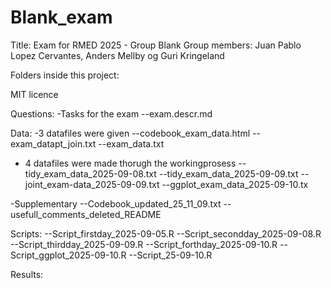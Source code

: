 # Blank_exam
Title: Exam for RMED 2025 - Group Blank
Group members: Juan Pablo Lopez Cervantes, Anders Mellby og Guri Kringeland


Folders inside this project:

MIT licence

Questions:
-Tasks for the exam
--exam.descr.md


Data:
-3 datafiles were given
--codebook_exam_data.html
--exam_datapt_join.txt
--exam_data.txt

- 4 datafiles were made thorugh the workingprosess
--tidy_exam_data_2025-09-08.txt
--tidy_exam_data_2025-09-09.txt
--joint_exam-data_2025-09-09.txt
--ggplot_exam_data_2025-09-10.tx

-Supplementary
--Codebook_updated_25_11_09.txt
--usefull_comments_deleted_README

Scripts:
--Script_firstday_2025-09-05.R
--Script_secondday_2025-09-08.R
--Script_thirdday_2025-09-09.R
--Script_forthday_2025-09-10.R
--Script_ggplot_2025-09-10.R
--Script_25-09-10.R


Results: 





 